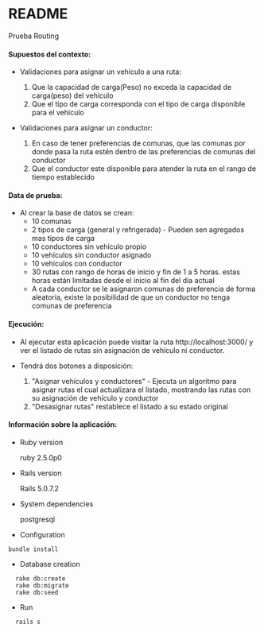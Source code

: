 # README

Prueba Routing
  
#### Supuestos del contexto: ####
* Validaciones para asignar un vehículo a una ruta:
  1. Que la capacidad de carga(Peso) no exceda la capacidad de carga(peso) del vehículo
  2. Que el tipo de carga corresponda con el tipo de carga disponible para el vehículo

* Validaciones para asignar un conductor:
  1. En caso de tener preferencias de comunas, que las comunas por donde pasa la ruta estén dentro de las preferencias de comunas del conductor
  2. Que el conductor este disponible para atender la ruta en el rango de tiempo establecido

#### Data de prueba: ####
* Al crear la base de datos se crean:
  * 10 comunas
  * 2 tipos de carga (general y refrigerada) - Pueden sen agregados mas tipos de carga
  * 10 conductores sin vehículo propio
  * 10 vehículos sin conductor asignado
  * 10 vehículos con conductor
  * 30 rutas con rango de horas de inicio y fin de 1 a 5 horas. estas horas están limitadas desde el inicio al fin del día actual
  * A cada conductor se le asignaron comunas de preferencia de forma aleatoria, existe la posibilidad de que un conductor no tenga comunas de preferencia

#### Ejecución: ####
  - Al ejecutar esta aplicación puede visitar la ruta http://localhost:3000/ y ver el listado de rutas sin asignación de vehículo ni conductor.
  - Tendrá dos botones a disposición:

    1. "Asignar vehículos y conductores" - Ejecuta un algoritmo para asignar rutas el cual actualizara el listado, mostrando las rutas con su asignación de vehículo y conductor
    2. "Desasignar rutas" restablece el listado a su estado original

#### Información sobre la aplicación: ####

* Ruby version

  ruby 2.5.0p0

* Rails version

  Rails 5.0.7.2

* System dependencies

  postgresql

* Configuration
```
bundle install
```

* Database creation
```
  rake db:create
  rake db:migrate
  rake db:seed
```
* Run
```
  rails s
```
